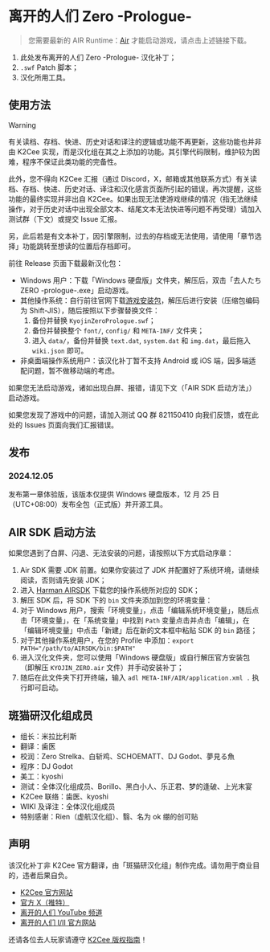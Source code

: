 # 离开的人们 Zero -Prologue-

> 您需要最新的 AIR Runtime：[Air](https://airsdk.harman.com/download) 才能启动游戏，请点击上述链接下载。

1. 此处发布离开的人们 Zero -Prologue- 汉化补丁；
2. `.swf` Patch 脚本；
3. 汉化所用工具。

## 使用方法

> [!WARNING]
> 有关读档、存档、快进、历史对话和译注的逻辑或功能不再更新，这些功能也并非由 K2Cee 实现，而是汉化组在其之上添加的功能。其引擎代码限制，维护较为困难，程序不保证此类功能的完备性。
>
> 此外，您不得向 K2Cee 汇报（通过 Discord，X，邮箱或其他联系方式）有关读档、存档、快进、历史对话、译注和汉化感言页面所引起的错误，再次提醒，这些功能的最终实现并非出自 K2Cee。如果出现无法使游戏继续的情况（指无法继续操作，对于历史对话中出现全部文本、结尾文本无法快进等问题不再受理）请加入测试群（下文）或提交 Issue 汇报。
>
> 另，此后若是有文本补丁，因引擎限制，过去的存档或无法使用，请使用「章节选择」功能跳转至想读的位置后存档即可。

前往 Release 页面下载最新汉化包：

- Windows 用户：下载「Windows 硬盘版」文件夹，解压后，双击「去人たちZERO -prologue-.exe」启动游戏。
- 其他操作系统：自行前往官网下载[游戏安装包](https://k2cee.com/downloads/KYOJIN_ZERO_prologue.zip)，解压后进行安装（压缩包编码为 Shift-JIS），随后按照以下步骤替换文件：
  1. 备份并替换 `KyojinZeroPrologue.swf`；
  2. 备份并替换整个 `font/`, `config/` 和 `META-INF/` 文件夹；
  3. 进入 `data/`，备份并替换 `text.dat`, `system.dat` 和 `img.dat`，最后拖入 `wiki.json` 即可。
- 非桌面端操作系统用户：该汉化补丁暂不支持 Android 或 iOS 端，因多端适配问题，暂不做移动端的考虑。

如果您无法启动游戏，诸如出现白屏、报错，请见下文（「AIR SDK 启动方法」）启动游戏。

如果您发现了游戏中的问题，请加入测试 QQ 群 821150410 向我们反馈，或在此处的 Issues 页面向我们汇报错误。

## 发布

### 2024.12.05

发布第一章体验版，该版本仅提供 Windows 硬盘版本，12 月 25 日（UTC+08:00）发布全包（正式版）并开源工具。

## AIR SDK 启动方法

如果您遇到了白屏、闪退、无法安装的问题，请按照以下方式启动序章：

1. Air SDK 需要 JDK 前置。如果你安装过了 JDK 并配置好了系统环境，请继续阅读，否则请先安装 JDK；
2. 进入 [Harman AIRSDK](https://airsdk.harman.com/download) 下载您的操作系统所对应的 SDK；
3. 解压 SDK 后，将 SDK 下的 `bin` 文件夹添加到您的环境变量：
  1. 对于 Windows 用户，搜索「环境变量」，点击「编辑系统环境变量」，随后点击「环境变量」，在「系统变量」中找到 `Path` 变量点击并点击「编辑」，在「编辑环境变量」中点击「新建」后在新的文本框中粘贴 SDK 的 `bin` 路径；
  2. 对于其他操作系统用户，在您的 Profile 中添加：`export PATH="/path/to/AIRSDK/bin:$PATH"`
5. 进入汉化文件夹，您可以使用「Windows 硬盘版」或自行解压官方安装包（即解压 `KYOJIN_ZERO.air` 文件）并手动安装补丁；
6. 随后在此文件夹下打开终端，输入 `adl META-INF/AIR/application.xml .` 执行即可启动。

## 斑猫研汉化组成员

- 组长：米拉比利斯
- 翻译：歯医
- 校润：Zero Strelka、白斩鸡、SCHOEMATT、DJ Godot、夢見る魚
- 程序：DJ Godot
- 美工：kyoshi
- 测试：全体汉化组成员、Borillo、黑白小人、乐正君、梦的逢破、上光末宴
- K2Cee 联络：歯医、kyoshi
- WIKI 及译注：全体汉化组成员
- 特别感谢：Rien（虚航汉化组）、翳、名为 ok 绷的创可贴

## 声明

该汉化补丁非 K2Cee 官方翻译，由「斑猫研汉化组」制作完成。请勿用于商业目的，违者后果自负。

- [K2Cee 官方网站](http://k2cee.com/)
- [官方 X（推特）](https://x.com/kyojintachi)
- [离开的人们 YouTube 频道](https://www.youtube.com/channel/UCirKaOCFxZmwpbjc5GD2eBQ)
- [离开的人们 Ⅰ/Ⅱ 官方网站](http://kyojintachi.k2cee.com/)

还请各位去人玩家请遵守 [K2Cee 版权指南](https://x.com/KYOJINTACHI/status/1727871376554709247)！
